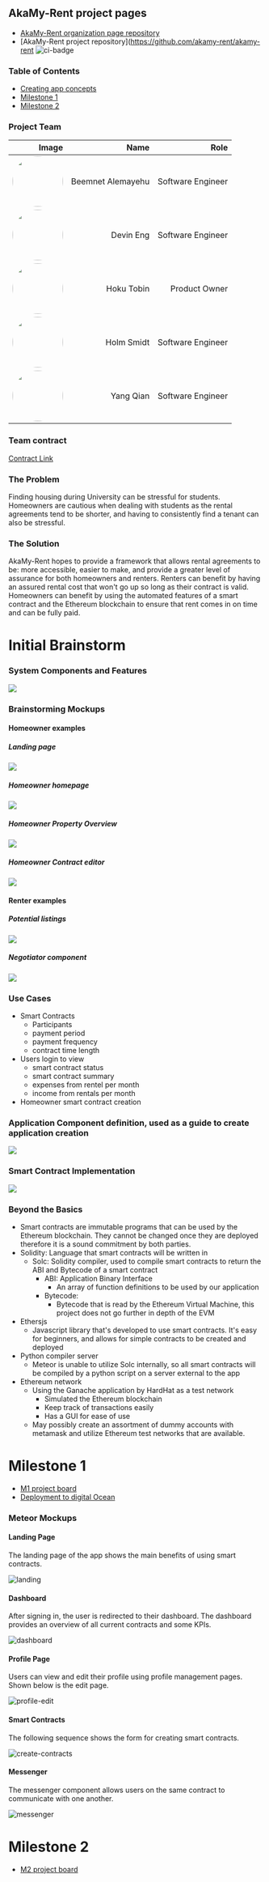 <style type="text/css">
   th, td { text-align: right; }
</style>

## AkaMy-Rent project pages
- [AkaMy-Rent organization page repository](https://github.com/akamy-rent/akamy-rent.github.io)
- [AkaMy-Rent project repository](https://github.com/akamy-rent/akamy-rent ![ci-badge](https://github.com/akamy-rent/akamy-rent/workflows/akamy-rent/badge.svg)


### Table of Contents
- [Creating app concepts](#Initial-Brainstorm)
- [Milestone 1](#Milestone-1)
- [Milestone 2](#Milestone-2)

### Project Team

| Image                                                                                                                      | Name              | Role              |
|----------------------------------------------------------------------------------------------------------------------------|-------------------|-------------------|
| <img src="https://avatars.githubusercontent.com/u/97714392?s=96&v=4" style="border-radius:50%" width="100" height="auto" > | Beemnet Alemayehu | Software Engineer  |
| <img src="https://avatars.githubusercontent.com/u/89666809?s=96&v=4" style="border-radius:50%" width="100" height="auto">  | Devin Eng         | Software Engineer |
| <img src="https://avatars.githubusercontent.com/u/35468353?s=96&v=4" style="border-radius:50%" width="100" height="auto">  | Hoku Tobin        | Product Owner     |
| <img src="https://avatars.githubusercontent.com/u/5220099?s=96&v=4" style="border-radius:50%" width="100" height="auto">   | Holm Smidt        | Software Engineer |
| <img src="https://avatars.githubusercontent.com/u/46771381?s=96&v=4" style="border-radius:50%" width="100" height="auto">                           | Yang Qian         | Software Engineer |

### Team contract
[Contract Link](https://docs.google.com/document/d/1h5UtweWjmoHZck7WArDCLBgyvddvCbIGD888rXcvB6Y/edit?usp=sharing)

### The Problem

Finding housing during University can be stressful for students. Homeowners are cautious when dealing with students as the rental agreements tend to be shorter, and having to consistently find a tenant can also be stressful.

### The Solution
AkaMy-Rent hopes to provide a framework that allows rental agreements to be: more accessible, easier to make, and provide a greater level of assurance for both homeowners and renters. Renters can benefit by having an assured rental cost that won't go up so long as their contract is valid. Homeowners can benefit by using the automated features of a smart contract and the Ethereum blockchain to ensure that rent comes in on time and can be fully paid.

# Initial Brainstorm


### System Components and Features

<img src="./docs/concept/system-components.png">

### Brainstorming Mockups

<h4>Homeowner examples</h4>

<h5>Landing page</h5>
<img src="./docs/mockups/landing.png">

<h5>Homeowner homepage</h5>
<img src="./docs/mockups/homeowner-login.png">

<h5>Homeowner Property Overview</h5>
<img src="./docs/mockups/homeowner-rentals.png">

<h5>Homeowner Contract editor</h5>
<img src="./docs/mockups/contract-editor.png">

<h4>Renter examples</h4>

<h5>Potential listings</h5>
<img src="./docs/mockups/listings.png">

<h5>Negotiator component</h5>
<img src="./docs/mockups/contract-negotiator.png">

### Use Cases

- Smart Contracts
  - Participants
  - payment period
  - payment frequency
  - contract time length
- Users login to view
  - smart contract status
  - smart contract summary
  - expenses from rentel per month
  - income from rentals per month
- Homeowner smart contract creation

### Application Component definition, used as a guide to create application creation
<img src="./docs/concept/component-definition.png">

### Smart Contract Implementation

<img src="./docs/concept/smart-contract-implementation.png">

### Beyond the Basics

- Smart contracts are immutable programs that can be used by the Ethereum blockchain. They cannot be changed once they are deployed therefore it is a sound commitment by both parties. 
- Solidity: Language that smart contracts will be written in
  - Solc: Solidity compiler, used to compile smart contracts to return the ABI and Bytecode of a smart contract
    - ABI: Application Binary Interface
      - An array of function definitions to be used by our application
    - Bytecode:
      - Bytecode that is read by the Ethereum Virtual Machine, this project does not go further in depth of the EVM
- Ethersjs
  - Javascript library that's developed to use smart contracts. It's easy for beginners, and allows for simple contracts to be created and deployed
- Python compiler server
  - Meteor is unable to utilize Solc internally, so all smart contracts will be compiled by a python script on a server external to the app
- Ethereum network
  - Using the Ganache application by HardHat as a test network
    - Simulated the Ethereum blockchain
    - Keep track of transactions easily 
    - Has a GUI for ease of use
  - May possibly create an assortment of dummy accounts with metamask and utilize Ethereum test networks that are available. 

# Milestone 1
- [M1 project board](https://github.com/akamy-rent/akamy-rent/projects/1)
- [Deployment to digital Ocean](http://161.35.148.180)

### Meteor Mockups
#### Landing Page
The landing page of the app shows the main benefits of using smart contracts. 

![landing](./docs/mockups/20220414_landing.png)

#### Dashboard

After signing in, the user is redirected to their dashboard. The dashboard provides an overview of all current contracts and some KPIs.

![dashboard](./docs/mockups/20220414_dashboard.png)

#### Profile Page

Users can view and edit their profile using profile management pages. Shown below is the edit page.

![profile-edit](./docs/mockups/20220414_edit-profile.png)

#### Smart Contracts
The following sequence shows the form for creating smart contracts. 

![create-contracts](./docs/mockups/20220414_contract-create_mockup.gif)

#### Messenger
The messenger component allows users on the same contract to communicate with one another. 

![messenger](./docs/mockups/20220414_messenger_mockup.gif)

# Milestone 2
- [M2 project board](https://github.com/akamy-rent/akamy-rent/projects/2)
